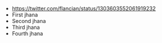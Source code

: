 - https://twitter.com/flancian/status/1303603552061919232
- First jhana
- Second jhana
- Third jhana
- Fourth jhana
